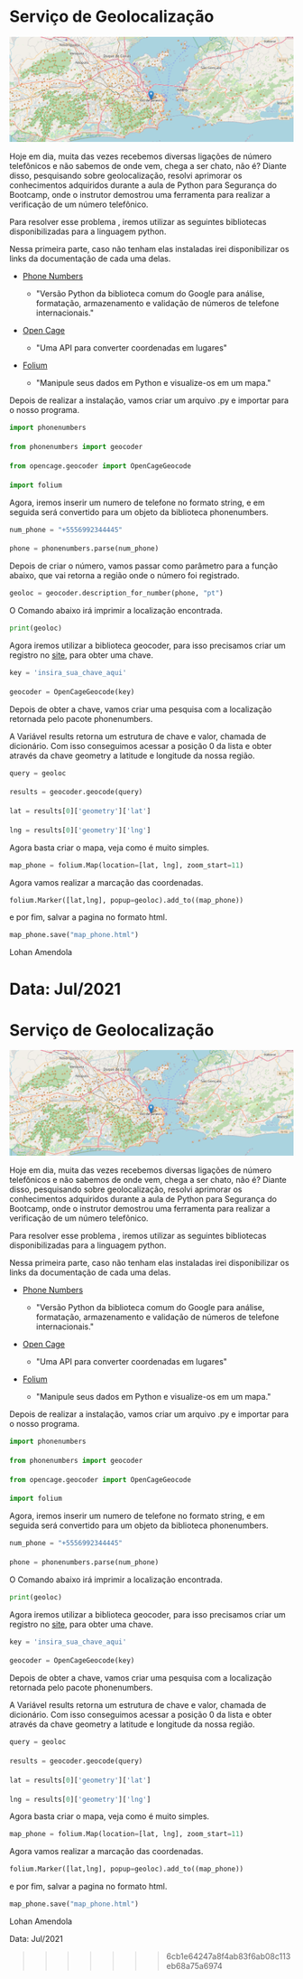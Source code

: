 # Serviço de Geolocalização

![image-20210710131557676](img.png)

Hoje em dia, muita das vezes recebemos diversas ligações de número telefônicos e não sabemos de onde vem, chega a ser chato, não é? Diante disso, pesquisando sobre geolocalização, resolvi aprimorar os conhecimentos adquiridos durante a aula de Python para Segurança do Bootcamp, onde o instrutor  demostrou uma ferramenta para realizar a verificação de um número telefônico. 

Para resolver esse problema , iremos utilizar as seguintes bibliotecas disponibilizadas para a linguagem python.

Nessa primeira parte,  caso não tenham elas instaladas irei disponibilizar os links da documentação de cada uma delas. 

- [Phone Numbers](https://pypi.org/project/phonenumbers/)

  - "Versão Python da biblioteca comum do Google para análise, formatação, armazenamento e validação de números de telefone internacionais."

- [Open Cage](https://opencagedata.com/tutorials/geocode-in-python)

  - "Uma API para converter coordenadas em lugares"

- [Folium](https://python-visualization.github.io/folium/quickstart.html)

  - "Manipule seus dados em Python e visualize-os em um mapa."

    

Depois de realizar a instalação,  vamos criar um arquivo .py e importar para o nosso programa.

```python
import phonenumbers

from phonenumbers import geocoder

from opencage.geocoder import OpenCageGeocode

import folium
```

 Agora, iremos inserir um numero de telefone no formato string, e em seguida será convertido para um objeto da biblioteca phonenumbers.

```python
num_phone = "+5556992344445"

phone = phonenumbers.parse(num_phone)
```

Depois de criar o número, vamos passar como parâmetro para a função abaixo, que vai retorna a região onde o número foi registrado. 

```python
geoloc = geocoder.description_for_number(phone, "pt")
```

O Comando abaixo irá imprimir a localização encontrada. 

```python
print(geoloc)
```

Agora iremos utilizar a biblioteca geocoder, para isso precisamos criar um registro no [site](https://opencagedata.com/), para obter uma chave. 

```python
key = 'insira_sua_chave_aqui'

geocoder = OpenCageGeocode(key)
```

Depois de obter a chave, vamos criar uma pesquisa com a localização retornada pelo pacote  phonenumbers. 

A Variável results retorna um estrutura de chave e valor, chamada de dicionário. Com isso conseguimos acessar a posição 0 da lista e obter através da chave geometry a latitude e longitude da nossa região. 

```python
query = geoloc

results = geocoder.geocode(query)

lat = results[0]['geometry']['lat']

lng = results[0]['geometry']['lng']
```

Agora basta criar o mapa, veja como é muito simples. 

```python
map_phone = folium.Map(location=[lat, lng], zoom_start=11)
```

Agora vamos realizar a marcação das coordenadas. 

```python
folium.Marker([lat,lng], popup=geoloc).add_to((map_phone))
```

e por fim, salvar a pagina no formato html. 

```python
map_phone.save("map_phone.html")
```



Lohan Amendola 

Data: Jul/2021
=======


# Serviço de Geolocalização

![image-20210710131557676](img.png)

Hoje em dia, muita das vezes recebemos diversas ligações de número telefônicos e não sabemos de onde vem, chega a ser chato, não é? Diante disso, pesquisando sobre geolocalização, resolvi aprimorar os conhecimentos adquiridos durante a aula de Python para Segurança do Bootcamp, onde o instrutor  demostrou uma ferramenta para realizar a verificação de um número telefônico. 

Para resolver esse problema , iremos utilizar as seguintes bibliotecas disponibilizadas para a linguagem python.

Nessa primeira parte,  caso não tenham elas instaladas irei disponibilizar os links da documentação de cada uma delas. 

- [Phone Numbers](https://pypi.org/project/phonenumbers/)

  - "Versão Python da biblioteca comum do Google para análise, formatação, armazenamento e validação de números de telefone internacionais."

- [Open Cage](https://opencagedata.com/tutorials/geocode-in-python)

  - "Uma API para converter coordenadas em lugares"

- [Folium](https://python-visualization.github.io/folium/quickstart.html)

  - "Manipule seus dados em Python e visualize-os em um mapa."

    

Depois de realizar a instalação,  vamos criar um arquivo .py e importar para o nosso programa.

```python
import phonenumbers

from phonenumbers import geocoder

from opencage.geocoder import OpenCageGeocode

import folium
```

 Agora, iremos inserir um numero de telefone no formato string, e em seguida será convertido para um objeto da biblioteca phonenumbers.

```python
num_phone = "+5556992344445"

phone = phonenumbers.parse(num_phone)
```

O Comando abaixo irá imprimir a localização encontrada. 

```python
print(geoloc)
```

Agora iremos utilizar a biblioteca geocoder, para isso precisamos criar um registro no [site](https://opencagedata.com/), para obter uma chave. 

```python
key = 'insira_sua_chave_aqui'

geocoder = OpenCageGeocode(key)
```

Depois de obter a chave, vamos criar uma pesquisa com a localização retornada pelo pacote  phonenumbers. 

A Variável results retorna um estrutura de chave e valor, chamada de dicionário. Com isso conseguimos acessar a posição 0 da lista e obter através da chave geometry a latitude e longitude da nossa região. 

```python
query = geoloc

results = geocoder.geocode(query)

lat = results[0]['geometry']['lat']

lng = results[0]['geometry']['lng']
```

Agora basta criar o mapa, veja como é muito simples. 

```python
map_phone = folium.Map(location=[lat, lng], zoom_start=11)
```

Agora vamos realizar a marcação das coordenadas. 

```python
folium.Marker([lat,lng], popup=geoloc).add_to((map_phone))
```

e por fim, salvar a pagina no formato html. 

```python
map_phone.save("map_phone.html")
```



Lohan Amendola 

Data: Jul/2021
>>>>>>> 6cb1e64247a8f4ab83f6ab08c113eb68a75a6974
